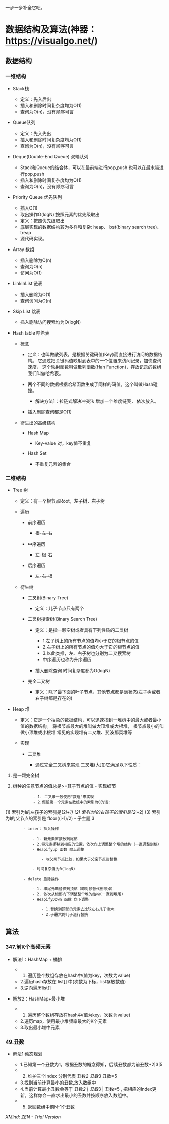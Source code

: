 一步一步补全它吧。
# 数据结构及算法(神器：https://visualgo.net/)

## 数据结构

### 一维结构

- Stack栈

	- 定义：先入后出
	- 插入和删除时间复杂度均为O(1)
	- 查询为O(n)，没有顺序可言

- Queue队列

	- 定义：先入先出
	- 插入和删除时间复杂度均为O(1)
	- 查询为O(n)，没有顺序可言

- Deque(Double-End Queue) 双端队列

	- Stack和Queue的结合体，可以在最前端进行pop,push 也可以在最末端进行pop,push
	- 插入和删除时间复杂度均为O(1)
	- 查询为O(n)，没有顺序可言

- Priority Queue 优先队列

	- 插入O(1)
	- 取出操作O(logN)  按照元素的优先级取出
	- 定义：按照优先级取出
	- 底层实现的数据结构较为多样和复杂: heap、 bst(binary search tree)、treap
	- 源代码实现。

- Array 数组

	- 插入删除为O(n)
	- 查询为O(n)
	- 访问为O(1)

- LinkinList 链表

	- 插入删除为O(1)
	- 查询访问为O(n)

- Skip List 跳表

	- 插入删除访问搜索均为O(logN)

- Hash table 哈希表

	- 概念

		- 定义：也叫做散列表，是根据关键码值(Key)而直接进行访问的数据结构。
它通过把关键码值映射到表中的一个位置来访问记录，加快查询速度，
这个映射函数叫做散列函数(Hah Function)，存放记录的数组我们叫做哈希表。
		- 两个不同的数据根据哈希函数生成了同样的码值，这个叫做Hash碰撞。

			- 解决方法1：拉链式解决冲突法
增加一个维度链表， 依次放入。

		- 插入删除查询都是O(1)

	- 衍生出的高级结构

		- Hash Map 

			- Key-value 对，key值不重复

		- Hash Set

			- 不重复元素的集合

### 二维结构

- Tree 树

	- 定义：有一个根节点Root，左子树，右子树
	- 遍历

		- 前序遍历

			- 根-左-右

		- 中序遍历

			- 左-根-右

		- 后序遍历

			- 左-右-根

	- 衍生树

		- 二叉树(Binary Tree)

			- 定义：儿子节点只有两个

		- 二叉树搜索树(Binary Search Tree)

			- 定义：是指一颗空树或者具有下列性质的二叉树

				- 1.左子树上的所有节点的值均小于它的根节点的值
				- 2.右子树上的所有节点的值均大于它的根节点的值
				- 3.以此类推，左、右子树也分别为二叉搜索树
				- 中序遍历也称为升序遍历

			- 插入删除查询 时间复杂度都为O(logN)

		- 完全二叉树

			- 定义：除了最下面的叶子节点，其他节点都是满状态(左子树或者右子树都是存在的)

- Heap 堆

	- 定义：它是一个抽象的数据结构，可以迅速找到一堆树中的最大或者最小值的数据结构。
将根节点最大的堆叫做大顶堆或大根堆，
根节点最小的叫做小顶堆或小根堆
常见的实现堆有二叉堆、斐波那契堆等
	- 实现

		- 二叉堆

			- 通过完全二叉树来实现
二叉堆(大顶)它满足以下性质：
1. 是一颗完全树
2. 树种的任意节点的值总是>=其子节点的值
			- 实现细节

				- 1. 二叉堆一般使用"数组"来实现
				- 2.假设第一个元素在数组中的索引为0的话：
(1) 索引为I的左孩子的索引是(2*i+1)
(2) 索引为I的右孩子的索引是(2*i+2)
(3) 索引为I的父节点的索引是 floor((i-1)/2)
				- 子主题 3

			- insert 插入操作

				- 1. 新元素直接放到尾部
				- 2.将元素挪移到相应的位置，依次向上调整整个堆的结构（一直调整到根）
				- Heapifyup 函数 向上调整

					- 与父亲节点比较，如果大于父亲节点则替换

				- 时间复杂度为0(logN)

			- delete 删除操作

				- 1. 堆尾元素替换到顶部（即对顶替代删除掉）
				- 2. 依次从根部向下调整整个堆的结构(一直到堆尾)
				- HeapifyDown 函数 向下调整

					- 1.替换到顶部的元素去比较左右儿子谁大
					- 2.于最大的儿子进行替换

## 算法

### 347.前K个高频元素

- 解法1：HashMap + 桶排

	- 1. 遍历整个数组存放在hash中(值为key，次数为value)
	- 2.遍历hash存放在 list[] 中(次数为下标，list存放数值)
	- 3.逆向遍历list[]

- 解放2：HashMap+最小堆

	- 1. 遍历整个数组存放在hash中(值为key，次数为value)
	- 2.遍历map，使用最小堆频率最大的K个元素
	- 3.取出最小堆中元素

### 49.丑数

- 解法1:动态规划

	- 1.已知第一个丑数为1，根据丑数的概念得知，后续丑数都为前丑数*2|3|5
	- 2. 维护三个Index 分别代表 丑数*2  丑数*3  丑数*5
	- 3.找到当前计算最小的丑数,放入数组中
	- 4.当前计算最小丑数会等于 丑数*2 |  丑数*3 | 丑数*5 , 把相应的Index更新，这样你会一直求出最小的丑数并按顺序放入数组中。
	- 5. 返回数组中前N-1个丑数 

*XMind: ZEN - Trial Version*